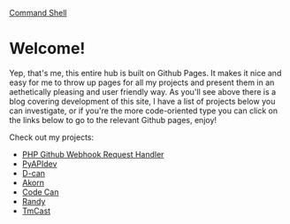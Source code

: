 [Command Shell](https://cmdshell.uk/grav/en)

# Welcome!

<div class="github-card" data-user="AnonyMouse-Box"></div>

<script type="text/javascript" src="https://platform.linkedin.com/badges/js/profile.js" async defer></script><div class="badge-base LI-profile-badge" data-locale="en_US" data-size="large" data-theme="dark" data-type="VERTICAL" data-vanity="keith-clayton" data-version="v1"></div>
              
              

Yep, that's me, this entire hub is built on Github Pages. It makes it nice and easy for me to throw up pages for all my projects and present them in an aethetically pleasing and user friendly way. As you'll see above there is a blog covering development of this site, I have a list of projects below you can investigate, or if you're the more code-oriented type you can click on the links below to go to the relevant Github pages, enjoy!


Check out my projects:
* [PHP Github Webhook Request Handler](https://gist.github.com/AnonyMouse-Box/3f217cc8b1507ba6efcea336a037131a)
* [PyAPIdev](https://github.cmdshell.uk/pyAPIdev)
* [D-can](https://github.cmdshell.uk/D-can)
* [Akorn](https://github.cmdshell.uk/akorn)
* [Code Can](https://github.cmdshell.uk/code-can)
* [Randy](https://github.cmdshell.uk/randy)
* [TmCast](https://github.cmdshell.uk/tmcast)

<script src="//cdn.jsdelivr.net/github-cards/latest/widget.js"></script>
